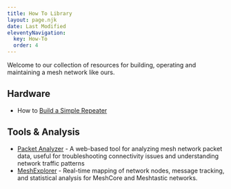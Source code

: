 ```yaml
---
title: How To Library
layout: page.njk
date: Last Modified
eleventyNavigation:
  key: How-To
  order: 4
---
```


Welcome to our collection of resources for building, operating and maintaining a mesh network like ours.

## Hardware

- How to [Build a Simple Repeater](/how-to/simple-repeater)

## Tools & Analysis

- [Packet Analyzer](https://analyzer.letsme.sh/) - A web-based tool for analyzing mesh network packet data, useful for troubleshooting connectivity issues and understanding network traffic patterns
- [MeshExplorer](https://map.w0z.is) - Real-time mapping of network nodes, message tracking, and statistical analysis for MeshCore and Meshtastic networks.
